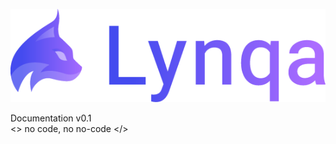 <!-- _coverpage.md -->

![Lynqa Logo](./_media/logo-lynqa-full.png)

<div class="doc-version">Documentation v0.1</div>

<div class="baseline">&lt;&gt;&nbsp;<span class="baseline-colored">no</span> code, <span class="baseline-colored">no</span> no-code&nbsp;&lt;/&gt;</div>

